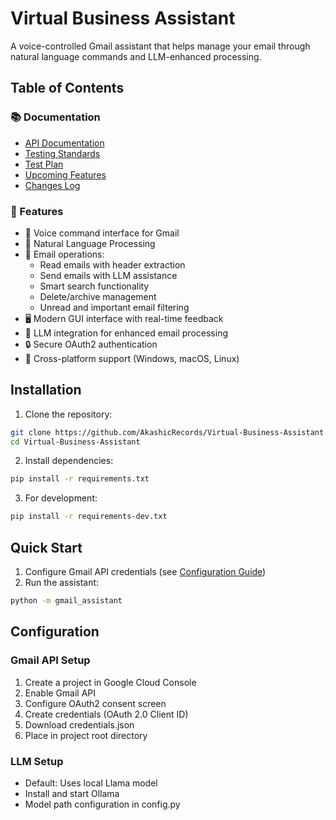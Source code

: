 # Virtual Business Assistant

A voice-controlled Gmail assistant that helps manage your email through natural language commands and LLM-enhanced processing.

## Table of Contents

### 📚 Documentation
- [API Documentation](docs/API.md)
- [Testing Standards](docs/testing_standards.md)
- [Test Plan](docs/test_plan.md)
- [Upcoming Features](docs/upcoming_features.md)
- [Changes Log](docs/CHANGES.md)

### 🚀 Features
- 🎤 Voice command interface for Gmail
- 🧠 Natural Language Processing
- 📧 Email operations:
  - Read emails with header extraction
  - Send emails with LLM assistance
  - Smart search functionality
  - Delete/archive management
  - Unread and important email filtering
- 🖥️ Modern GUI interface with real-time feedback
- 🤖 LLM integration for enhanced email processing
- 🔒 Secure OAuth2 authentication
- 📱 Cross-platform support (Windows, macOS, Linux)

## Installation

1. Clone the repository:
```bash
git clone https://github.com/AkashicRecords/Virtual-Business-Assistant.git
cd Virtual-Business-Assistant
```

2. Install dependencies:
```bash
pip install -r requirements.txt
```

3. For development:
```bash
pip install -r requirements-dev.txt
```

## Quick Start

1. Configure Gmail API credentials (see [Configuration Guide](docs/configuration.md))
2. Run the assistant:
```bash
python -m gmail_assistant
```

## Configuration

### Gmail API Setup
1. Create a project in Google Cloud Console
2. Enable Gmail API
3. Configure OAuth2 consent screen
4. Create credentials (OAuth 2.0 Client ID)
5. Download credentials.json
6. Place in project root directory

### LLM Setup
- Default: Uses local Llama model
- Install and start Ollama
- Model path configuration in config.py
